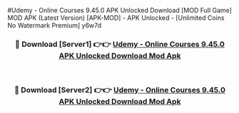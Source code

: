 #Udemy - Online Courses 9.45.0 APK Unlocked Download [MOD Full Game] MOD APK (Latest Version) [APK-MOD] - APK Unlocked - [Unlimited Coins No Watermark Premium] y6w7d



<div align="center">

<h3>🔴 Download [Server1] 👉👉 <a href="https://momento.my/?title=Udemy_-_Online_Courses_9.45.0_APK_Unlocked_Download">Udemy - Online Courses 9.45.0 APK Unlocked Download Mod Apk</a></h3><br>

<h3>🔴 Download [Server2] 👉👉 <a href="https://momento.my/?title=Udemy_-_Online_Courses_9.45.0_APK_Unlocked_Download">Udemy - Online Courses 9.45.0 APK Unlocked Download Mod Apk</a></h3>
</div>
